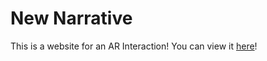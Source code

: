 # New Narrative
This is a website for an AR Interaction! You can view it [here](file:///Users/yawendeng/Desktop/New%20Narrtive.html)!
